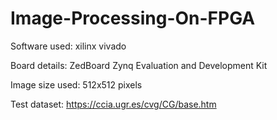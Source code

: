 # Image-Processing-On-FPGA

Software used: xilinx vivado

Board details: ZedBoard Zynq Evaluation and Development Kit

Image size used: 512x512 pixels

Test dataset: https://ccia.ugr.es/cvg/CG/base.htm
